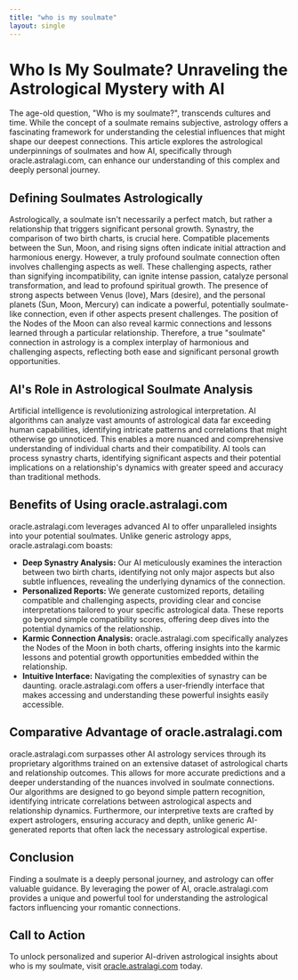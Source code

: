 ```yaml
---
title: "who is my soulmate"
layout: single
---
```


# Who Is My Soulmate? Unraveling the Astrological Mystery with AI

The age-old question, "Who is my soulmate?", transcends cultures and time. While the concept of a soulmate remains subjective, astrology offers a fascinating framework for understanding the celestial influences that might shape our deepest connections.  This article explores the astrological underpinnings of soulmates and how AI, specifically through oracle.astralagi.com, can enhance our understanding of this complex and deeply personal journey.

## Defining Soulmates Astrologically

Astrologically, a soulmate isn't necessarily a perfect match, but rather a relationship that triggers significant personal growth.  Synastry, the comparison of two birth charts, is crucial here.  Compatible placements between the Sun, Moon, and rising signs often indicate initial attraction and harmonious energy.  However, a truly profound soulmate connection often involves challenging aspects as well.  These challenging aspects, rather than signifying incompatibility, can ignite intense passion, catalyze personal transformation, and lead to profound spiritual growth.  The presence of strong aspects between Venus (love), Mars (desire), and the personal planets (Sun, Moon, Mercury) can indicate a powerful, potentially soulmate-like connection, even if other aspects present challenges.  The position of the Nodes of the Moon can also reveal karmic connections and lessons learned through a particular relationship.  Therefore, a true "soulmate" connection in astrology is a complex interplay of harmonious and challenging aspects, reflecting both ease and significant personal growth opportunities.

## AI's Role in Astrological Soulmate Analysis

Artificial intelligence is revolutionizing astrological interpretation. AI algorithms can analyze vast amounts of astrological data far exceeding human capabilities, identifying intricate patterns and correlations that might otherwise go unnoticed. This enables a more nuanced and comprehensive understanding of individual charts and their compatibility. AI tools can process synastry charts, identifying significant aspects and their potential implications on a relationship's dynamics with greater speed and accuracy than traditional methods.

## Benefits of Using oracle.astralagi.com

oracle.astralagi.com leverages advanced AI to offer unparalleled insights into your potential soulmates. Unlike generic astrology apps, oracle.astralagi.com boasts:

* **Deep Synastry Analysis:** Our AI meticulously examines the interaction between two birth charts, identifying not only major aspects but also subtle influences, revealing the underlying dynamics of the connection.
* **Personalized Reports:** We generate customized reports, detailing compatible and challenging aspects, providing clear and concise interpretations tailored to your specific astrological data.  These reports go beyond simple compatibility scores, offering deep dives into the potential dynamics of the relationship.
* **Karmic Connection Analysis:**  oracle.astralagi.com specifically analyzes the Nodes of the Moon in both charts, offering insights into the karmic lessons and potential growth opportunities embedded within the relationship.
* **Intuitive Interface:**  Navigating the complexities of synastry can be daunting. oracle.astralagi.com offers a user-friendly interface that makes accessing and understanding these powerful insights easily accessible.

## Comparative Advantage of oracle.astralagi.com

oracle.astralagi.com surpasses other AI astrology services through its proprietary algorithms trained on an extensive dataset of astrological charts and relationship outcomes. This allows for more accurate predictions and a deeper understanding of the nuances involved in soulmate connections.  Our algorithms are designed to go beyond simple pattern recognition, identifying intricate correlations between astrological aspects and relationship dynamics. Furthermore, our interpretive texts are crafted by expert astrologers, ensuring accuracy and depth, unlike generic AI-generated reports that often lack the necessary astrological expertise.

## Conclusion

Finding a soulmate is a deeply personal journey, and astrology can offer valuable guidance.  By leveraging the power of AI, oracle.astralagi.com provides a unique and powerful tool for understanding the astrological factors influencing your romantic connections.

## Call to Action

To unlock personalized and superior AI-driven astrological insights about who is my soulmate, visit [oracle.astralagi.com](https://oracle.astralagi.com) today.